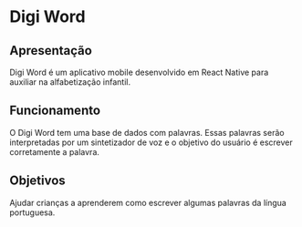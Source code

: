 # Digi Word

## Apresentação

Digi Word é um aplicativo mobile desenvolvido em React Native para auxiliar na alfabetização infantil.

## Funcionamento

O Digi Word tem uma base de dados com palavras. Essas palavras serão interpretadas por um sintetizador de voz e o objetivo do usuário é escrever corretamente a palavra.

## Objetivos

Ajudar crianças a aprenderem como escrever algumas palavras da língua portuguesa.  
